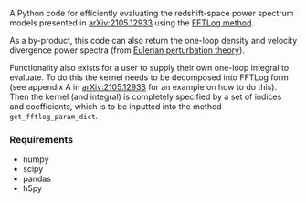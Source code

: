 A Python code for efficiently evaluating the redshift-space power spectrum models presented in [arXiv:2105.12933](https://arxiv.org/abs/2105.12933) using the [FFTLog method](https://arxiv.org/abs/1708.08130).

As a by-product, this code can also return the one-loop density and velocity divergence power spectra (from [Eulerian perturbation theory](https://arxiv.org/abs/astro-ph/0112551)).

Functionality also exists for a user to supply their own one-loop integral to evaluate. To do this the kernel needs to be decomposed into FFTLog form (see appendix A in [arXiv:2105.12933](https://arxiv.org/abs/2105.12933) for an example on how to do this).
Then the kernel (and integral) is completely specified by a set of indices and coefficients, which is to be inputted into the method `get_fftlog_param_dict`.

### Requirements
* numpy
* scipy
* pandas
* h5py
